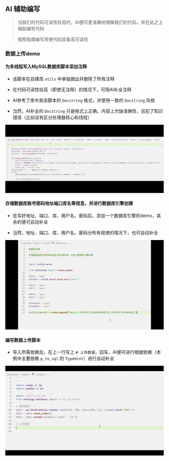 ## AI 辅助编写

> 当我们的代码可读性较高时，AI便可更准确地理解我们的代码，并在此之上辅助编写代码
>
> 按照指南编写将使代码具备高可读性

### 数据上传demo

#### 为多线程写入MySQL数据库脚本添加注释

- 该脚本在自建库 `utils` 中单独摘出并删除了所有注释

- 在代码可读性较高（即使无注释）的情况下，可用AI补全注释

- AI参考了库中其余脚本的 `Docstring` 格式，并使用一致的 `Docstring` 风格

- 当然，AI补全的 `Docstring` 只是格式上正确，内容上欠缺准确性，且犯了知识错误（比如没有区分处理器核心和线程）

![db_handler](src/db_handler.gif)

#### 存储数据库账号密码地址端口库名等信息，并进行数据库引擎创建

- 在写好地址、端口、库、用户名、密码后，添加一个数据库引擎的demo，其余的便可自动补全

- 当然，地址、端口、库、用户名、密码分布有规律的情况下，也可自动补全

![db](src/db.gif)

#### 编写数据上传脚本

- 导入所需依赖后，在上一行写上 `# 上传数据`，回车，AI便可进行根据依赖（本例中主要依赖 `p_to_sql` 的 `TypeHint`）进行自动补全

![script](src/script.gif)
